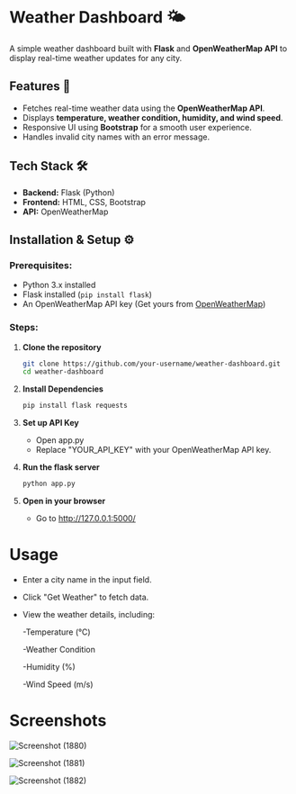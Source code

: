 # Weather Dashboard 🌤️

A simple weather dashboard built with **Flask** and **OpenWeatherMap API** to display real-time weather updates for any city.

## Features 🚀
- Fetches real-time weather data using the **OpenWeatherMap API**.
- Displays **temperature, weather condition, humidity, and wind speed**.
- Responsive UI using **Bootstrap** for a smooth user experience.
- Handles invalid city names with an error message.

## Tech Stack 🛠️
- **Backend:** Flask (Python)
- **Frontend:** HTML, CSS, Bootstrap
- **API:** OpenWeatherMap

## Installation & Setup ⚙️

### Prerequisites:
- Python 3.x installed
- Flask installed (`pip install flask`)
- An OpenWeatherMap API key (Get yours from [OpenWeatherMap](https://openweathermap.org/api))

### Steps:
1. **Clone the repository**
   ```sh  
   git clone https://github.com/your-username/weather-dashboard.git
   cd weather-dashboard
2. **Install Dependencies**
   ```sh 
   pip install flask requests
3. **Set up API Key**
   - Open app.py
   - Replace "YOUR_API_KEY" with your OpenWeatherMap API key.

4. **Run the flask server**
     ```sh
     python app.py
  
5. **Open in your browser**
   - Go to http://127.0.0.1:5000/

# Usage
- Enter a city name in the input field.
- Click "Get Weather" to fetch data.
- View the weather details, including:

  -Temperature (°C)

  -Weather Condition
  
  -Humidity (%)
  
  -Wind Speed (m/s)

# Screenshots

![Screenshot (1880)](https://github.com/user-attachments/assets/898b00d1-23e0-49f7-874c-8bb5e3e9f7d2)

![Screenshot (1881)](https://github.com/user-attachments/assets/e4c3ab66-9ebd-463d-88c1-7fbb3e1a9240)

![Screenshot (1882)](https://github.com/user-attachments/assets/916c367f-6de6-41d3-897e-722dd549e32c)





